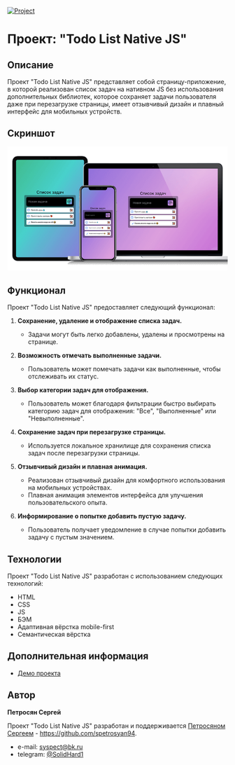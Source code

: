 [![Project](https://img.shields.io/badge/Project-Todo_List-blue.svg)](https://spetrosyan94.github.io/todo-list-nativejs/)

# Проект: "Todo List Native JS"

## Описание

Проект "Todo List Native JS" представляет собой страницу-приложение, в которой реализован список задач на нативном JS без использования дополнительных библиотек, которое сохраняет задачи пользователя даже при перезагрузке страницы, имеет отзывчивый дизайн и плавный интерфейс для мобильных устройств.

## Скриншот

![Desktop screenshot](./screenshot/screen-1.png)

## Функционал

Проект "Todo List Native JS" предоставляет следующий функционал:

1. **Сохранение, удаление и отображение списка задач.**
   - Задачи могут быть легко добавлены, удалены и просмотрены на странице.

2. **Возможность отмечать выполненные задачи.**
   - Пользователь может помечать задачи как выполненные, чтобы отслеживать их статус.

3. **Выбор категории задач для отображения.**
   - Пользователь может благодаря фильтрации быстро выбирать категорию задач для отображения: "Все", "Выполненные" или "Невыполненные".

4. **Сохранение задач при перезагрузке страницы.**
   - Используется локальное хранилище для сохранения списка задач после перезагрузки страницы.

5. **Отзывчивый дизайн и плавная анимация.**
   - Реализован отзывчивый дизайн для комфортного использования на мобильных устройствах.
   - Плавная анимация элементов интерфейса для улучшения пользовательского опыта.

6. **Информирование о попытке добавить пустую задачу.**
   - Пользователь получает уведомление в случае попытки добавить задачу с пустым значением.

## Технологии

Проект "Todo List Native JS" разработан с использованием следующих технологий:

- HTML
- CSS
- JS
- БЭМ
- Адаптивная вёрстка mobile-first
- Семантическая вёрстка

## Дополнительная информация

- [Демо проекта](https://spetrosyan94.github.io/todo-list-nativejs/)

## Автор

**Петросян Сергей**

Проект "Todo List Native JS" разработан и поддерживается [Петросяном Сергеем](https://github.com/spetrosyan94) - https://github.com/spetrosyan94.

- e-mail: [syspect@bk.ru](mailto:syspect@bk.ru)
- telegram: [@SolidHard1](https://t.me/SolidHard1)
